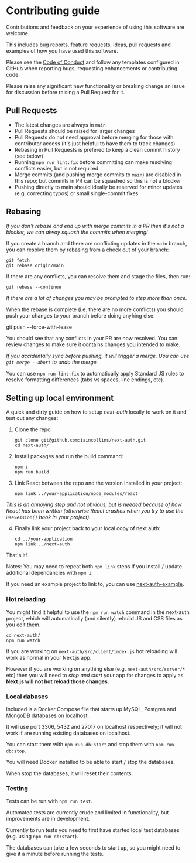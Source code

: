 # Contributing guide

Contributions and feedback on your experience of using this software are welcome.

This includes bug reports, feature requests, ideas, pull requests and examples of how you have used this software.

Please see the [Code of Conduct](CODE_OF_CONDUCT.md) and follow any templates configured in GitHub when reporting bugs, requesting enhancements or contributing code.

Please raise any significant new functionality or breaking change an issue for discussion before raising a Pull Request for it.

## Pull Requests

* The latest changes are always in `main` 
* Pull Requests should be raised for larger changes
* Pull Requests do not need approval before merging for those with contributor access (it's just helpful to have them to track changes)
* Rebasing in Pull Requests is prefered to keep a clean commit history (see below)
* Running `npm run lint:fix` before committing can make resolving conflicts easier, but is not required
* Merge commits (and pushing merge commits to `main`) are disabled in this repo; but commits in PR can be squashed so this is not a blocker
* Pushing directly to main should ideally be reserved for minor updates (e.g. correcting typos) or small single-commit fixes

## Rebasing

*If you don't rebase and end up with merge commits in a PR then it's not a blocker, we can alway squash the commits when merging!*

If you create a branch and there are conflicting updates in the `main` branch, you can resolve them by rebasing from a check out of your branch:

    git fetch
    git rebase origin/main

If there are any conflicts, you can resolve them and stage the files, then run:

    git rebase --continue

*If there are a lot of changes you may be prompted to step more than once.*

When the rebase is complete (i.e. there are no more conflicts) you should push your changes to your branch before doing anyhing else:

   git push --force-with-lease

You should see that any conflicts in your PR are now resolved. You can review changes to make sure it contains changes you intended to make.

*If you accidentally sync before pushing, it will trigger a merge. Uou can use `git merge --abort` to undo the merge.*

You can use `npm run lint:fix` to automatically apply Standard JS rules to resolve formatting differences (tabs vs spaces, line endings, etc).

## Setting up local environment

A quick and dirty guide on how to setup *next-auth* locally to work on it and test out any changes:

1. Clone the repo:

       git clone git@github.com:iaincollins/next-auth.git
       cd next-auth/

2. Install packages and run the build command:

       npm i
       npm run build

3. Link React between the repo and the version installed in your project:

       npm link ../your-application/node_modules/react

*This is an annoying step and not obvious, but is needed because of how React has been written (otherwise React crashes when you try to use the `useSession()` hook in your project).*

4. Finally link your project back to your local copy of next auth:

       cd ../your-application
       npm link ../next-auth

That's it!

Notes: You may need to repeat both `npm link` steps if you install / update additional dependancies with `npm i`.

If you need an example project to link to, you can use [next-auth-example](https://github.com/iaincollins/next-auth-example).

### Hot reloading

You might find it helpful to use the `npm run watch` command in the next-auth project, which will automatically (and silently) rebuild JS and CSS files as you edit them.

    cd next-auth/
    npm run watch

If you are working on `next-auth/src/client/index.js` hot reloading will work as normal in your Next.js app.

However  if you are working on anything else (e.g. `next-auth/src/server/*` etc) then you will need to *stop and start* your app for changes to apply as **Next.js will not hot reload those changes**.

### Local dabases

Included is a Docker Compose file that starts up MySQL, Postgres and MongoDB databases on localhost.

It will use port 3306, 5432 and 27017 on localhost respectively; it will not work if are running existing databases on localhost.

You can start them with `npm run db:start` and stop them with `npm run db:stop`.

You will need Docker installed to be able to start / stop the databases.

When stop the databases, it will reset their contents.

### Testing

Tests can be run with `npm run test`.

Automated tests are currently crude and limited in functionality, but improvements are in development.

Currently to run tests you need to first have started local test databases (e.g. using `npm run db:start`).

The databases can take a few seconds to start up, so you might need to give it a minute before running the tests.